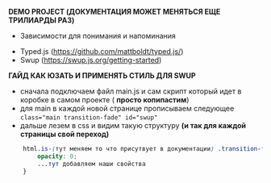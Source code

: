 **DEMO PROJECT (ДОКУМЕНТАЦИЯ МОЖЕТ МЕНЯТЬСЯ ЕЩЕ ТРИЛИАРДЫ РАЗ)**
* Зависимости для понимания и напоминания 
- Typed.js (https://github.com/mattboldt/typed.js/)
- Swup (https://swup.js.org/getting-started)

**ГАЙД КАК ЮЗАТЬ И ПРИМЕНЯТЬ СТИЛЬ ДЛЯ SWUP**
- сначала подключаем файл main.js и сам скрипт который идет в коробке в самом проекте ( **просто копипастим**)
- для main в каждой новой странице прописываем следующее
```class="main transition-fade" id="swup"```
- дальше лезем в css и видим такую структуру **(и так для каждой страницы свой переход)**
```css
    html.is-(тут меняем то что присутвует в документации) .transition-fade {
        opacity: 0;
        ...тут добавляем наши свойства
    }
```

